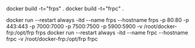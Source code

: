  docker build -t="frps" .
 docker build -t="frpc" .



docker run --restart always -itd --name frps  --hostname frps -p 80:80 -p 443:443 -p 7000:7000 -p 7500:7500  -p 5900:5900 -v /root/docker-frp:/opt/frp  frps
docker run --restart always -itd --name frpc  --hostname frpc -v /root/docker-frp:/opt/frp  frpc
